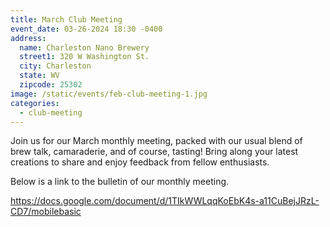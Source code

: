 ```yaml
---
title: March Club Meeting
event_date: 03-26-2024 18:30 -0400
address:
  name: Charleston Nano Brewery
  street1: 320 W Washington St.
  city: Charleston
  state: WV
  zipcode: 25302
image: /static/events/feb-club-meeting-1.jpg
categories:
  - club-meeting
---
```

J﻿oin us for our March monthly meeting, packed with our usual blend of brew talk, camaraderie, and of course, tasting! Bring along your latest creations to share and enjoy feedback from fellow enthusiasts.

B﻿elow is a link to the bulletin of our monthly meeting.

<https://docs.google.com/document/d/1TIkWWLqqKoEbK4s-a11CuBejJRzL-CD7/mobilebasic>